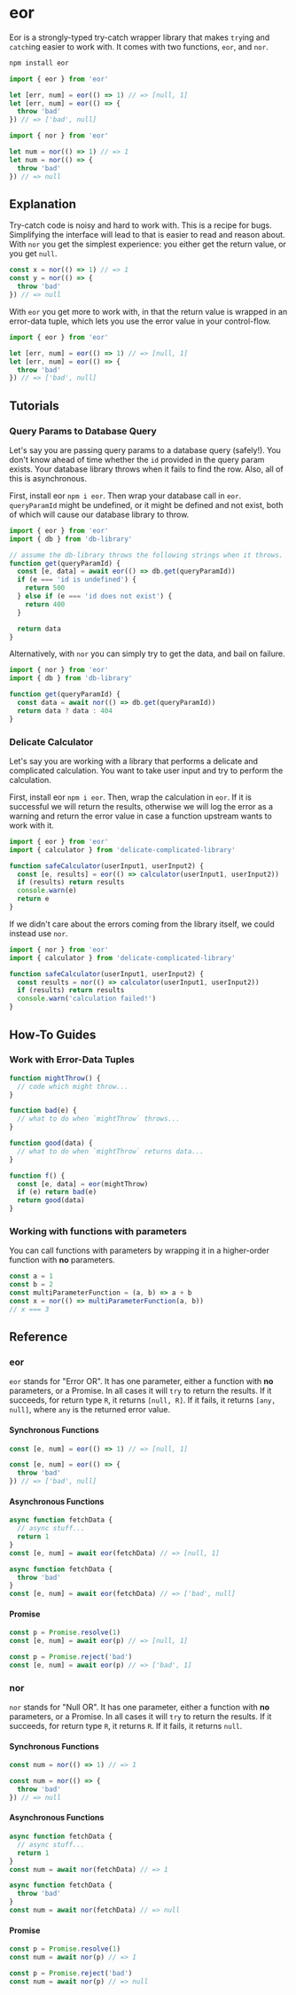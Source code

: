 # eor

Eor is a strongly-typed try-catch wrapper library that makes `try`ing and `catch`ing easier to work with. It comes with two functions, `eor`, and `nor`.

```sh
npm install eor
```

```js
import { eor } from 'eor'

let [err, num] = eor(() => 1) // => [null, 1]
let [err, num] = eor(() => {
  throw 'bad'
}) // => ['bad', null]
```

```js
import { nor } from 'eor'

let num = nor(() => 1) // => 1
let num = nor(() => {
  throw 'bad'
}) // => null
```

## Explanation

Try-catch code is noisy and hard to work with. This is a recipe for bugs. Simplifying the interface will lead to that is easier to read and reason about. With `nor` you get the simplest experience: you either get the return value, or you get `null`.

```js
const x = nor(() => 1) // => 1
const y = nor(() => {
  throw 'bad'
}) // => null
```

With `eor` you get more to work with, in that the return value is wrapped in an error-data tuple, which lets you use the error value in your control-flow.

```js
import { eor } from 'eor'

let [err, num] = eor(() => 1) // => [null, 1]
let [err, num] = eor(() => {
  throw 'bad'
}) // => ['bad', null]
```

## Tutorials

### Query Params to Database Query

Let's say you are passing query params to a database query (safely!). You don't know ahead of time whether the `id` provided in the query param exists. Your database library throws when it fails to find the row. Also, all of this is asynchronous.

First, install eor `npm i eor`. Then wrap your database call in `eor`. `queryParamId` might be undefined, or it might be defined and not exist, both of which will cause our database library to throw.

```js
import { eor } from 'eor'
import { db } from 'db-library'

// assume the db-library throws the following strings when it throws.
function get(queryParamId) {
  const [e, data] = await eor(() => db.get(queryParamId))
  if (e === 'id is undefined') {
    return 500
  } else if (e === 'id does not exist') {
    return 400
  }

  return data
}
```

Alternatively, with `nor` you can simply try to get the data, and bail on failure.

```js
import { nor } from 'eor'
import { db } from 'db-library'

function get(queryParamId) {
  const data = await nor(() => db.get(queryParamId))
  return data ? data : 404
}
```

### Delicate Calculator

Let's say you are working with a library that performs a delicate and complicated calculation. You want to take user input and try to perform the calculation.

First, install eor `npm i eor`. Then, wrap the calculation in `eor`. If it is successful we will return the results, otherwise we will log the error as a warning and return the error value in case a function upstream wants to work with it.

```js
import { eor } from 'eor'
import { calculator } from 'delicate-complicated-library'

function safeCalculator(userInput1, userInput2) {
  const [e, results] = eor(() => calculator(userInput1, userInput2))
  if (results) return results
  console.warn(e)
  return e
}
```

If we didn't care about the errors coming from the library itself, we could instead use `nor`.

```js
import { nor } from 'eor'
import { calculator } from 'delicate-complicated-library'

function safeCalculator(userInput1, userInput2) {
  const results = nor(() => calculator(userInput1, userInput2))
  if (results) return results
  console.warn('calculation failed!')
}
```

## How-To Guides

### Work with Error-Data Tuples

```js
function mightThrow() {
  // code which might throw...
}

function bad(e) {
  // what to do when `mightThrow` throws...
}

function good(data) {
  // what to do when `mightThrow` returns data...
}

function f() {
  const [e, data] = eor(mightThrow)
  if (e) return bad(e)
  return good(data)
}
```

### Working with functions with parameters

You can call functions with parameters by wrapping it in a higher-order function with **no** parameters.

```js
const a = 1
const b = 2
const multiParameterFunction = (a, b) => a + b
const x = nor(() => multiParameterFunction(a, b))
// x === 3
```

## Reference

### eor

`eor` stands for "Error OR". It has one parameter, either a function with **no** parameters, or a Promise. In all cases it will `try` to return the results. If it succeeds, for return type `R`, it returns `[null, R]`. If it fails, it returns `[any, null]`, where `any` is the returned error value.

#### Synchronous Functions

```js
const [e, num] = eor(() => 1) // => [null, 1]
```

```js
const [e, num] = eor(() => {
  throw 'bad'
}) // => ['bad', null]
```

#### Asynchronous Functions

```js
async function fetchData {
  // async stuff...
  return 1
}
const [e, num] = await eor(fetchData) // => [null, 1]
```

```js
async function fetchData {
  throw 'bad'
}
const [e, num] = await eor(fetchData) // => ['bad', null]
```

#### Promise

```js
const p = Promise.resolve(1)
const [e, num] = await eor(p) // => [null, 1]
```

```js
const p = Promise.reject('bad')
const [e, num] = await eor(p) // => ['bad', 1]
```

### nor

`nor` stands for "Null OR". It has one parameter, either a function with **no** parameters, or a Promise. In all cases it will `try` to return the results. If it succeeds, for return type `R`, it returns `R`. If it fails, it returns `null`.

#### Synchronous Functions

```js
const num = nor(() => 1) // => 1
```

```js
const num = nor(() => {
  throw 'bad'
}) // => null
```

#### Asynchronous Functions

```js
async function fetchData {
  // async stuff...
  return 1
}
const num = await nor(fetchData) // => 1
```

```js
async function fetchData {
  throw 'bad'
}
const num = await nor(fetchData) // => null
```

#### Promise

```js
const p = Promise.resolve(1)
const num = await nor(p) // => 1
```

```js
const p = Promise.reject('bad')
const num = await nor(p) // => null
```

